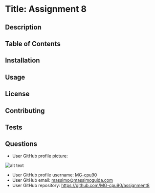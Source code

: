
# Title: Assignment 8 
## Description 
## Table of Contents
## Installation
## Usage
## License
## Contributing
## Tests
## Questions
* User GitHub profile picture:

![alt text](https://avatars3.githubusercontent.com/u/57803405?v=4 "User GitHub Profile Picture")
* User GitHub profile username: [MG-cpu90](https://github.com/MG-cpu90)
* User GitHub email: [massimo@massimoguida.com](mailto:massimo@massimoguida.com)
* User GitHub repository: https://github.com/MG-cpu90/assignment8
